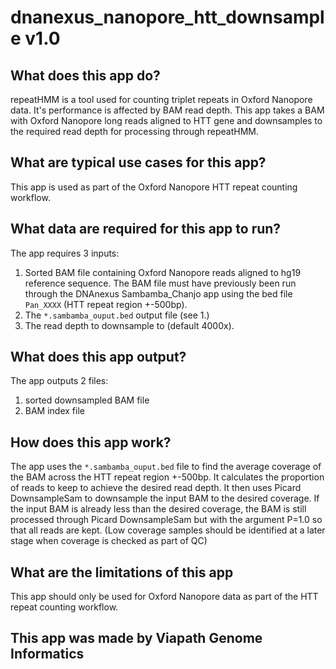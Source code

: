 # dnanexus_nanopore_htt_downsample v1.0

## What does this app do?
repeatHMM is a tool used for counting triplet repeats in Oxford Nanopore data. It's performance is affected by BAM read depth. This app takes a BAM with Oxford Nanopore long reads aligned to HTT gene and downsamples to the required read depth for processing through repeatHMM.

## What are typical use cases for this app?
This app is used as part of the Oxford Nanopore HTT repeat counting workflow.

## What data are required for this app to run?
The app requires 3 inputs:
1. Sorted BAM file containing Oxford Nanopore reads aligned to hg19 reference sequence. The BAM file must have previously been run through the DNAnexus Sambamba_Chanjo app using the bed file `Pan_XXXX` (HTT repeat region +-500bp). 
2. The `*.sambamba_ouput.bed` output file (see 1.)
3. The read depth to downsample to (default 4000x).

## What does this app output?
The app outputs 2 files:
1. sorted downsampled BAM file
2. BAM index file

## How does this app work?
The app uses the `*.sambamba_ouput.bed` file to find the average coverage of the BAM across the HTT repeat region +-500bp. It calculates the proportion of reads to keep to achieve the desired read depth. It then uses Picard DownsampleSam to downsample the input BAM to the desired coverage. If the input BAM is already less than the desired coverage, the BAM is still processed through Picard DownsampleSam but with the argument P=1.0 so that all reads are kept. (Low coverage samples should be identified at a later stage when coverage is checked as part of QC) 

## What are the limitations of this app
This app should only be used for Oxford Nanopore data as part of the HTT repeat counting workflow.

## This app was made by Viapath Genome Informatics 